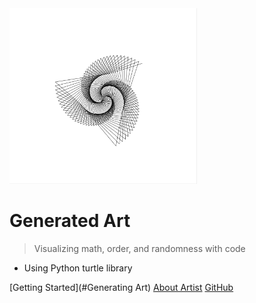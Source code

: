 <img width="300" alt="cover_pic" src="_media/cover_pic.png">



# Generated Art

> Visualizing math, order, and randomness with code

- Using Python turtle library


[Getting Started](#Generating Art)
[About Artist](https://derooy.netlify.com/#/)
[GitHub](https://github.com/dderooy/generated_art/)
